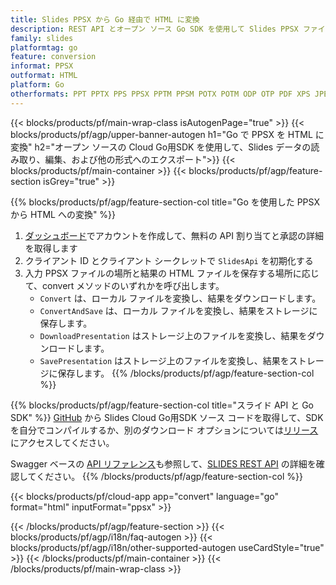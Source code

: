 ```yaml
---
title: Slides PPSX から Go 経由で HTML に変換
description: REST API とオープン ソース Go SDK を使用して Slides PPSX ファイルを作成、編集、HTML に変換します
family: slides
platformtag: go
feature: conversion
informat: PPSX
outformat: HTML
platform: Go
otherformats: PPT PPTX PPS PPSX PPTM PPSM POTX POTM ODP OTP PDF XPS JPEG PNG BMP TIFF SVG SWF HTML5 GIF XAML XML MD MPEG4
---
```


{{< blocks/products/pf/main-wrap-class isAutogenPage="true" >}}
{{< blocks/products/pf/agp/upper-banner-autogen h1="Go で PPSX を HTML に変換" h2="オープン ソースの Cloud Go用SDK を使用して、Slides データの読み取り、編集、および他の形式へのエクスポート">}}
{{< blocks/products/pf/main-container >}}
{{< blocks/products/pf/agp/feature-section isGrey="true" >}}

{{% blocks/products/pf/agp/feature-section-col title="Go を使用した PPSX から HTML への変換" %}}
1. <a href="https://dashboard.aspose.cloud/">ダッシュボード</a>でアカウントを作成して、無料の API 割り当てと承認の詳細を取得します
1. クライアント ID とクライアント シークレットで ```SlidesApi``` を初期化する
1. 入力 PPSX ファイルの場所と結果の HTML ファイルを保存する場所に応じて、convert メソッドのいずれかを呼び出します。
    - ```Convert``` は、ローカル ファイルを変換し、結果をダウンロードします。
    - ```ConvertAndSave``` は、ローカル ファイルを変換し、結果をストレージに保存します。
    - ```DownloadPresentation``` はストレージ上のファイルを変換し、結果をダウンロードします。
    - ```SavePresentation``` はストレージ上のファイルを変換し、結果をストレージに保存します。
{{% /blocks/products/pf/agp/feature-section-col %}}

{{% blocks/products/pf/agp/feature-section-col title="スライド API と Go SDK" %}}
[GitHub](https://github.com/aspose-slides-cloud/aspose-slides-cloud-go) から Slides Cloud Go用SDK ソース コードを取得して、SDK を自分でコンパイルするか、別のダウンロード オプションについては[リリース](https://releases.aspose.cloud/)にアクセスしてください。

Swagger ベースの [API リファレンス](https://apireference.aspose.cloud/slides/)も参照して、[SLIDES REST API](https://products.aspose.cloud/slides/curl/) の詳細を確認してください。
{{% /blocks/products/pf/agp/feature-section-col %}}

{{< blocks/products/pf/cloud-app app="convert" language="go" format="html" inputFormat="ppsx" >}}

{{< /blocks/products/pf/agp/feature-section >}}
{{< blocks/products/pf/agp/i18n/faq-autogen >}}
{{< blocks/products/pf/agp/i18n/other-supported-autogen useCardStyle="true" >}}
{{< /blocks/products/pf/main-container >}}
{{< /blocks/products/pf/main-wrap-class >}}